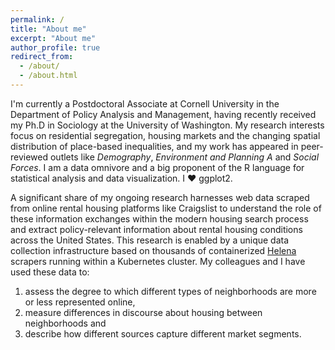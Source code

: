 ```yaml
---
permalink: /
title: "About me"
excerpt: "About me"
author_profile: true
redirect_from:
  - /about/
  - /about.html
---
```


I'm currently a Postdoctoral Associate at Cornell University in the Department of Policy Analysis and Management, having recently received my Ph.D in Sociology at the University of Washington. My research interests focus on residential segregation, housing markets and the changing spatial distribution of place-based inequalities, and my work has appeared in peer-reviewed outlets like _Demography_, _Environment and Planning A_ and _Social Forces_. I am a data omnivore and a big proponent of the R language for statistical analysis and data visualization. I ❤ ggplot2.

A significant share of my ongoing research harnesses web data scraped from online rental housing platforms like Craigslist to understand the role of these information exchanges within the modern housing search process and extract policy-relevant information about rental housing conditions across the United States. This research is enabled by a unique data collection infrastructure based on thousands of containerized [Helena](https://helena-lang.org) scrapers running within a Kubernetes cluster. My colleagues and I have used these data to:
  1. assess the degree to which different types of neighborhoods are more or less represented online,
  2. measure differences in discourse about housing between neighborhoods and
  3. describe how different sources capture different market segments.
